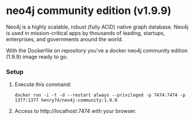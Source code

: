 neo4j community edition (v1.9.9)
=====

Neo4j is a highly scalable, robust (fully ACID) native graph database. Neo4j is used in mission-critical apps by thousands of leading, startups, enterprises, and governments around the world.

With the Dockerfile on repository you've a docker neo4j community edition (1.9.9) image ready to go.

### Setup

1. Execute this command:

	`docker run -i -t -d --restart always --privileged -p 7474:7474 -p 1377:1377 henry74/neo4j-community:1.9.9`

2. Access to http://localhost:7474 with your browser.
